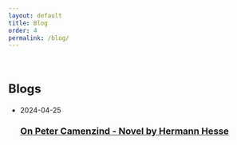 ```yaml
---
layout: default
title: Blog
order: 4
permalink: /blog/
---
```


&nbsp;



<div class="post-list">
  <h2 class="post-list-heading" style="font-size: 24px !important">Blogs</h2>
  <ul class="post-list">
    <li>
      <span class="post-meta">2024-04-25</span>
      <h3>
        <div class="effect-seven">
          <a
            href="/Manoline-git.github.io/blogs/Peter_Camenzind.html"
            style="font-size: 18px !important"
          >
            On Peter Camenzind - Novel by Hermann Hesse
          </a>
        </div>
      </h3>
    </li>
  </ul>
</div>